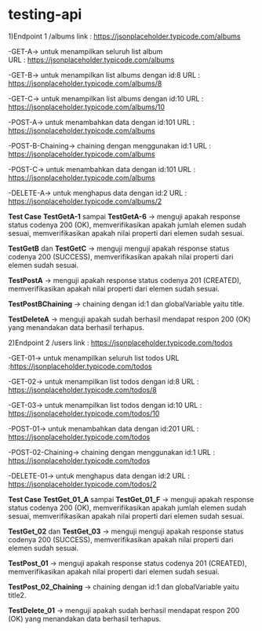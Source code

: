 # testing-api

1)Endpoint 1 /albums
link : https://jsonplaceholder.typicode.com/albums

-GET-A-> untuk menampilkan seluruh list album  
URL : https://jsonplaceholder.typicode.com/albums

-GET-B-> untuk menampilkan list albums dengan id:8
URL : https://jsonplaceholder.typicode.com/albums/8

-GET-C-> untuk menampilkan list albums dengan id:10
URL : https://jsonplaceholder.typicode.com/albums/10

-POST-A-> untuk menambahkan data dengan id:101
URL : https://jsonplaceholder.typicode.com/albums

-POST-B-Chaining-> chaining dengan menggunakan id:1
URL : https://jsonplaceholder.typicode.com/albums

-POST-C-> untuk menambahkan data dengan id:101
URL : https://jsonplaceholder.typicode.com/albums

-DELETE-A-> untuk menghapus data dengan id:2
URL : https://jsonplaceholder.typicode.com/albums/2

**Test Case** 
**TestGetA-1** sampai **TestGetA-6** -> menguji apakah response status codenya 200 (OK), memverifikasikan apakah jumlah elemen sudah sesuai, memverifikasikan apakah nilai properti dari elemen sudah sesuai. 

**TestGetB** dan **TestGetC** -> menguji menguji apakah response status codenya 200 (SUCCESS), memverifikasikan apakah nilai properti dari elemen sudah sesuai. 

**TestPostA** -> menguji apakah response status codenya 201 (CREATED), memverifikasikan apakah nilai properti dari elemen sudah sesuai.

**TestPostBChaining** -> chaining dengan id:1 dan globalVariable yaitu title.

**TestDeleteA** -> menguji apakah sudah berhasil mendapat respon 200 (OK) yang menandakan data berhasil terhapus.


2)Endpoint 2 /users
link : https://jsonplaceholder.typicode.com/todos

-GET-01-> untuk menampilkan seluruh list todos
URL :https://jsonplaceholder.typicode.com/todos

-GET-02-> untuk menampilkan list todos dengan id:8
URL : https://jsonplaceholder.typicode.com/todos/8

-GET-03-> untuk menampilkan list todos dengan id:10
URL : https://jsonplaceholder.typicode.com/todos/10

-POST-01-> untuk menambahkan data dengan id:201
URL : https://jsonplaceholder.typicode.com/todos

-POST-02-Chaining-> chaining dengan menggunakan id:1
URL : https://jsonplaceholder.typicode.com/todos

-DELETE-01-> untuk menghapus data dengan id:2
URL : https://jsonplaceholder.typicode.com/todos/2

**Test Case** 
**TestGet_01_A** sampai **TestGet_01_F** -> menguji apakah response status codenya 200 (OK), memverifikasikan apakah jumlah elemen sudah sesuai, memverifikasikan apakah nilai properti dari elemen sudah sesuai. 

**TestGet_02** dan **TestGet_03** -> menguji menguji apakah response status codenya 200 (SUCCESS), memverifikasikan apakah nilai properti dari elemen sudah sesuai. 

**TestPost_01** -> menguji apakah response status codenya 201 (CREATED), memverifikasikan apakah nilai properti dari elemen sudah sesuai.

**TestPost_02_Chaining** -> chaining dengan id:1 dan globalVariable yaitu title2.

**TestDelete_01** -> menguji apakah sudah berhasil mendapat respon 200 (OK) yang menandakan data berhasil terhapus.
